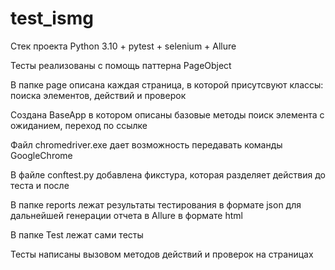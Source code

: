 # test_ismg
Стек проекта Python 3.10 + pytest + selenium + Allure

Тесты реализованы с помощь паттерна PageObject

В папке page описана каждая страница, в которой присутсвуют классы: поиска 
элементов, действий и проверок

Создана BaseApp в котором описаны базовые методы поиск элемента с ожиданием, 
переход по ссылке

Файл chromedriver.exe дает возможность передавать команды GoogleChrome

В файле conftest.py добавлена фикстура, которая разделяет действия до теста 
и после

В папке reports лежат результаты тестирования в формате json для дальнейшей
генерации отчета в Allure в формате html

В папке Test лежат сами тесты

Тесты написаны вызовом методов действий и проверок на страницах

